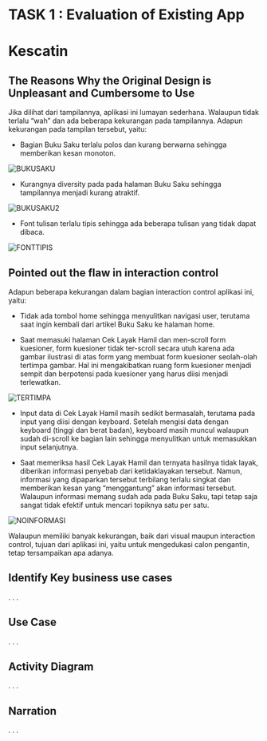 # TASK 1 : Evaluation of Existing App

# Kescatin

## The Reasons Why the Original Design is Unpleasant and Cumbersome to Use

Jika dilihat dari tampilannya, aplikasi ini lumayan sederhana. Walaupun tidak terlalu “wah” dan ada beberapa kekurangan pada tampilannya. Adapun kekurangan pada tampilan tersebut, yaitu:

* Bagian Buku Saku terlalu polos dan kurang berwarna sehingga memberikan kesan monoton.

![BUKUSAKU](https://user-images.githubusercontent.com/71898654/95751668-23972580-0cc9-11eb-8ba7-cb6478ab82f0.jpeg)

* Kurangnya diversity pada pada halaman Buku Saku sehingga tampilannya menjadi kurang atraktif.

![BUKUSAKU2](https://user-images.githubusercontent.com/71898654/95751652-209c3500-0cc9-11eb-8cc9-98db04ca89e4.jpeg)

* Font tulisan terlalu tipis sehingga ada beberapa tulisan yang tidak dapat dibaca.

![FONTTIPIS](https://user-images.githubusercontent.com/71898654/95751656-21cd6200-0cc9-11eb-86ba-f00cae242639.jpeg)

## Pointed out the flaw in interaction control

Adapun beberapa kekurangan dalam bagian interaction control aplikasi ini, yaitu:

* Tidak ada tombol home sehingga menyulitkan navigasi user, terutama saat ingin kembali dari artikel Buku Saku ke halaman home.

* Saat memasuki halaman Cek Layak Hamil dan men-scroll form kuesioner, form kuesioner tidak ter-scroll secara utuh karena ada gambar ilustrasi di atas form yang membuat form kuesioner seolah-olah tertimpa gambar. Hal ini mengakibatkan ruang form kuesioner menjadi sempit dan berpotensi pada kuesioner yang harus diisi menjadi terlewatkan.

![TERTIMPA](https://user-images.githubusercontent.com/71898654/95751665-22fe8f00-0cc9-11eb-8c6d-e62c156955af.jpeg)

* Input data di Cek Layak Hamil masih sedikit bermasalah, terutama pada input yang diisi dengan keyboard. Setelah mengisi data dengan keyboard (tinggi dan berat badan), keyboard masih muncul walaupun sudah di-scroll ke bagian lain sehingga menyulitkan untuk memasukkan input selanjutnya.

* Saat memeriksa hasil Cek Layak Hamil dan ternyata hasilnya tidak layak, diberikan informasi penyebab dari ketidaklayakan tersebut. Namun, informasi yang dipaparkan tersebut terbilang terlalu singkat dan memberikan kesan yang “menggantung” akan informasi tersebut. Walaupun informasi memang sudah ada pada Buku Saku, tapi tetap saja sangat tidak efektif untuk mencari topiknya satu per satu.

![NOINFORMASI](https://user-images.githubusercontent.com/71898654/95751660-2265f880-0cc9-11eb-896b-40dd5082519a.jpeg)

Walaupun memiliki banyak kekurangan, baik dari visual maupun interaction control, tujuan dari aplikasi ini, yaitu untuk mengedukasi calon pengantin, tetap tersampaikan apa adanya.

## Identify Key business use cases
.
.
.

## Use Case
.
.
.

## Activity Diagram
.
.
.

## Narration
.
.
.

